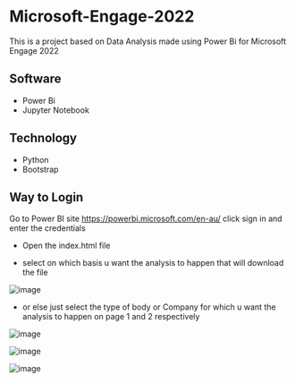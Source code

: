 # Microsoft-Engage-2022
This is a project based on Data Analysis made using Power Bi for Microsoft Engage 2022

## Software 
- Power Bi 
- Jupyter Notebook
## Technology 
- Python
- Bootstrap

## Way to Login
Go to Power BI site https://powerbi.microsoft.com/en-au/
click sign in and enter the credentials
- Open the index.html file

- select on which basis u want the analysis to happen that will download the file

![image](https://user-images.githubusercontent.com/91279248/170867905-3379e65d-a57d-4961-96e2-4ae5eec5870f.png)

- or else just select the type of body or Company for which u want the analysis to happen on page 1 and 2 respectively 

![image](https://user-images.githubusercontent.com/91279248/170868163-27f366e3-7027-45b5-850d-7be209e1c6aa.png)

![image](https://user-images.githubusercontent.com/91279248/170868143-67218c74-51c4-45e0-af5f-8a62a0f8bece.png)

![image](https://user-images.githubusercontent.com/91279248/170868251-b54909eb-33a6-4ae2-89bf-cc32730bfc53.png)
